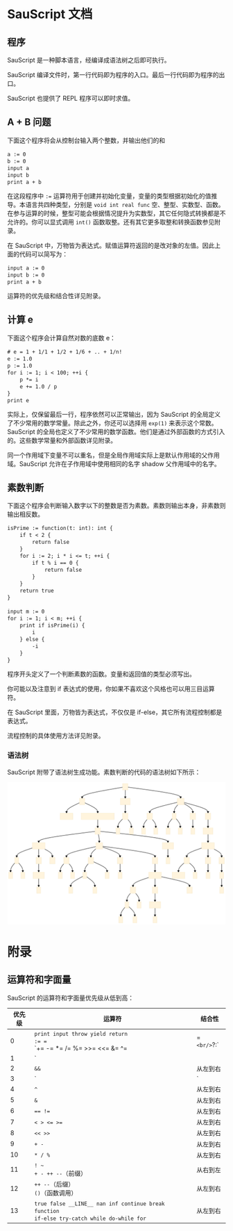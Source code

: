 # SauScript 文档

## 程序

SauScript 是一种脚本语言，经编译成语法树之后即可执行。

SauScript 编译文件时，第一行代码即为程序的入口。最后一行代码即为程序的出口。

SauScript 也提供了 REPL 程序可以即时求值。

## A + B 问题

下面这个程序将会从控制台输入两个整数，并输出他们的和

```
a := 0
b := 0
input a
input b
print a + b
```

在这段程序中 `:=` 运算符用于创建并初始化变量，变量的类型根据初始化的值推导。本语言共四种类型，分别是 `void int real func` 空、整型、实数型、函数。在参与运算的时候，整型可能会根据情况提升为实数型，其它任何隐式转换都是不允许的。你可以显式调用 `int()` 函数取整。还有其它更多取整和转换函数参见附录。

在 SauScript 中，万物皆为表达式。赋值运算符返回的是改对象的左值。因此上面的代码可以简写为：

```
input a := 0
input b := 0
print a + b
```

运算符的优先级和结合性详见附录。

## 计算 e

下面这个程序会计算自然对数的底数 e：

```
# e = 1 + 1/1 + 1/2 + 1/6 + .. + 1/n!
e := 1.0
p := 1.0
for i := 1; i < 100; ++i {
    p *= i
    e += 1.0 / p
}
print e
```

实际上，仅保留最后一行，程序依然可以正常输出，因为 SauScript 的全局定义了不少常用的数学常量。除此之外，你还可以选择用 `exp(1)` 来表示这个常数。SauScript 的全局也定义了不少常用的数学函数。他们是通过外部函数的方式引入的。这些数学常量和外部函数详见附录。

同一个作用域下变量不可以重名，但是全局作用域实际上是默认作用域的父作用域。SauScript 允许在子作用域中使用相同的名字 shadow 父作用域中的名字。

## 素数判断

下面这个程序会判断输入数字以下的整数是否为素数。素数则输出本身，非素数则输出相反数。

```
isPrime := function(t: int): int {
    if t < 2 {
        return false
    }
    for i := 2; i * i <= t; ++i {
        if t % i == 0 {
            return false
        }
    }
    return true
}

input m := 0
for i := 1; i < m; ++i {
    print if isPrime(i) {
        i
    } else {
        -i
    }
}
```

程序开头定义了一个判断素数的函数。变量和返回值的类型必须写出。

你可能以及注意到 if 表达式的使用，你如果不喜欢这个风格也可以用三目运算符。

在 SauScript 里面，万物皆为表达式，不仅仅是 if-else，其它所有流程控制都是表达式。

流程控制的具体使用方法详见附录。

### 语法树

SauScript 附带了语法树生成功能。素数判断的代码的语法树如下所示：

![](syntax-tree.svg)

# 附录

## 运算符和字面量

SauScript 的运算符和字面量优先级从低到高：

| 优先级 | 运算符                                                       | 结合性   |
| ------ | ------------------------------------------------------------ | -------- |
| 0      | `print input throw yield return`<br>`:= =`<br>`+= -= *= /= %= >>= <<= &= ^= |=`<br/>`?:` |从右到左 |
| 1      | `||`                                                         | 从左到右 |
| 2      | `&&`                                                         | 从左到右 |
| 3      | `|`                                                          | 从左到右 |
| 4      | `^`                                                          | 从左到右 |
| 5      | `&`                                                          | 从左到右 |
| 6      | `== !=`                                                      | 从左到右 |
| 7      | `< > <= >=`                                                  | 从左到右 |
| 8      | `<< >>`                                                      | 从左到右 |
| 9      | `+ -`                                                        | 从左到右 |
| 10     | `* / %`                                                      | 从左到右 |
| 11     | `! ~`<br>`+ - ++ --`（前缀）                                 | 从右到左 |
| 12     | `++ --`（后缀）<br>`()`（函数调用）                          | 从左到右 |
| 13 | `true false __LINE__ nan inf continue break function`<br/>`if-else try-catch while do-while for` | 从左到右 |

